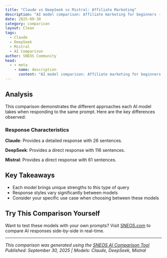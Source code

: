 ```yaml
---
title: "Claude vs DeepSeek vs Mistral: Affiliate Marketing"
description: "AI model comparison: Affiliate marketing for beginners - make money promoting products..."
date: 2025-09-30
category: comparison
layout: Clean
tags:
  - Claude
  - DeepSeek
  - Mistral
  - AI Comparison
author: SNEOS Community
head:
  - - meta
    - name: description
      content: "AI model comparison: Affiliate marketing for beginners - make money promoting products..."
---
```


<ChatComparison
  title="Claude vs DeepSeek vs Mistral: Affiliate Marketing"
  prompt="Affiliate marketing for beginners - make money promoting products"
  :responses='{
    "Claude": "# Affiliate Marketing for Beginners: Complete Getting Started Guide\n\n## What is Affiliate Marketing?\n\nAffiliate marketing is a performance-based marketing strategy where you earn commissions by promoting other companies\u0027 products or services. When someone purchases through your unique affiliate link, you receive a percentage of the sale.\n\n## How It Works\n\n1. **Join an affiliate program** (Amazon Associates, ShareASale, etc.)\n2. **Get your unique affiliate links** for products you want to promote\n3. **Share these links** through your chosen channels\n4. **Earn commissions** when people buy through your links\n\n## Getting Started Steps\n\n### 1. Choose Your Niche\n- Pick something you\u0027re passionate about or knowledgeable in\n- Research market demand and competition\n- Consider profitability (commission rates, product prices)\n\n### 2. Select Your Platform\n**Popular options:**\n- **Blog/Website**: Best for long-term success\n- **YouTube**: Great for product reviews and tutorials\n- **Social Media**: Instagram, TikTok, Pinterest\n- **Email Marketing**: High conversion rates\n- **Podcasting**: Growing audience engagement\n\n### 3. Find Affiliate Programs\n**Beginner-friendly networks:**\n- Amazon Associates (low commissions but high trust)\n- ShareASale\n- CJ Affiliate (Commission Junction)\n- ClickBank (digital products)\n- Individual company programs\n\n### 4. Create Quality Content\n- **Product reviews**: Honest, detailed assessments\n- **How-to guides**: Show products in action\n- **Comparison posts**: Help users choose between options\n- **Best-of lists**: Curated recommendations\n\n## Best Practices for Success\n\n### Content Strategy\n- **Be authentic**: Only promote products you believe in\n- **Provide value**: Help your audience solve problems\n- **Be transparent**: Always disclose affiliate relationships\n- **Focus on benefits**: Explain how products help users\n\n### Building Trust\n- Test products when possible\n- Include both pros and cons in reviews\n- Share personal experiences\n- Respond to audience questions\n\n### SEO and Traffic\n- Research keywords your audience searches for\n- Create content around buyer intent keywords\n- Build backlinks to your content\n- Optimize for mobile devices\n\n## Common Beginner Mistakes to Avoid\n\n1. **Promoting too many products** at once\n2. **Focusing only on high-commission items** (vs. what your audience needs)\n3. **Not disclosing affiliate relationships** (legal requirement)\n4. **Expecting quick results** (success takes time)\n5. **Ignoring analytics** and not tracking what works\n6. **Creating thin, promotional content** without value\n\n## Revenue Expectations\n\n**Realistic timeline:**\n- **Months 1-3**: $0-$100 (learning and building)\n- **Months 6-12**: $100-$1,000 (if consistent)\n- **Year 2\u002B**: $1,000\u002B (with established audience)\n\n**Factors affecting earnings:**\n- Niche selection\n- Content quality\n- Audience size and engagement\n- Commission rates\n- Conversion optimization\n\n## Legal Requirements\n\n- **FTC disclosure**: Must clearly state affiliate relationships\n- **Tax obligations**: Report earnings to tax authorities\n- **Platform compliance**: Follow rules of social media platforms\n- **International laws**: Consider GDPR if targeting EU audiences\n\n## Tools to Get Started\n\n**Free tools:**\n- Google Analytics (track website traffic)\n- Google Keyword Planner (keyword research)\n- Canva (create graphics)\n- Hootsuite (social media scheduling)\n\n**Paid tools (optional):**\n- Ahrefs/SEMrush (advanced SEO)\n- ConvertKit (email marketing)\n- ThirstyAffiliates (link management)\n\n## Quick Start Action Plan\n\n1. **Week 1**: Choose your niche and research affiliate programs\n2. **Week 2**: Set up your platform (blog, YouTube channel, etc.)\n3. **Week 3**: Apply to 2-3 affiliate programs\n4. **Week 4**: Create your first piece of content\n5. **Month 2**: Publish consistently and analyze what works\n6. **Month 3\u002B**: Scale successful content and optimize conversions\n\n## Key Success Principles\n\n- **Patience**: Building an audience takes time\n- **Consistency**: Regular content creation is crucial\n- **Value-first**: Always prioritize helping your audience\n- **Continuous learning**: Stay updated on trends and techniques\n- **Authenticity**: Build genuine relationships with your audience\n\nRemember, successful affiliate marketing",
    "DeepSeek": "Of course! This is a fantastic guide for anyone starting their affiliate marketing journey. Let\u0027s break it down into a clear, actionable roadmap.\n\n### What is Affiliate Marketing? (The Simple Analogy)\n\nImagine you tell a friend about an amazing new coffee maker you bought, and they go out and buy one because of your recommendation. Affiliate marketing is the digital version of that.\n\n*   **You (The Affiliate):** The recommender.\n*   **The Company (The Merchant):** The one who makes the coffee maker.\n*   **The Customer:** Your friend (or your audience).\n*   **The Affiliate Link:** Your unique \u0022recommendation code.\u0022 When someone buys through your link, the company knows it came from you and pays you a commission.\n\nIt\u0027s a win-win-win: the customer finds a great product, the company gets a sale, and you get paid for your influence.\n\n---\n\n### The Step-by-Step Beginner\u0027s Roadmap\n\nHere\u2019s how you can start from zero and build a sustainable income stream.\n\n#### Step 1: Choose Your Niche (Your Corner of the Internet)\n\nYour niche is the specific topic you\u0027ll focus on. **This is the most important decision you\u0027ll make.** Don\u0027t be too broad (\u0022fitness\u0022) and don\u0027t be too narrow (\u0022yoga for left-handed accountants\u0022).\n\n*   **The Golden Rule:** Choose a niche you are genuinely interested in or have some knowledge about. You\u0027ll be creating a lot of content about it, so passion is fuel.\n*   **Profitable Niche Ideas for Beginners:**\n    *   **Health \u0026 Wellness:** Home workouts, mental health, healthy cooking, supplements.\n    *   **Personal Finance:** Budgeting apps, investing for beginners, credit card rewards.\n    *   **Technology:** Software reviews, laptop buying guides, smartphone accessories.\n    *   **Home \u0026 DIY:** Gardening, home organization, kitchen gadgets.\n    *   **Hobbies:** Photography, gaming, knitting, camping gear.\n\n#### Step 2: Find Affiliate Programs \u0026 Products to Promote\n\nOnce you have a niche, it\u0027s time to find products that your future audience would love.\n\n*   **Affiliate Networks (The Best Place to Start):** These are massive marketplaces that connect affiliates with thousands of merchants.\n    *   **Amazon Associates:** The most beginner-friendly. Huge product selection, but commissions are relatively low. Perfect for learning.\n    *   **ShareASale:** A massive network with thousands of merchants across all niches.\n    *   **CJ Affiliate (formerly Commission Junction):** Another huge network with many big brands.\n    *   **ClickBank:** Best for digital products (e-books, courses, software) which often have very high commission rates (50-75%).\n*   **Direct Merchant Programs:** Many companies (like Shopify, Semrush, or Bluehost) run their own affiliate programs. You apply directly on their website.\n\n**Pro Tip:** When choosing a product, always ask: **\u0022Does this solve a problem or provide real value for my audience?\u0022** Never promote something just for the commission.\n\n#### Step 3: Build Your Platform (Your \u0022Home Base\u0022)\n\nYou need a place to share your recommendations. This is your platform, and it\u0027s where you\u0027ll build trust.\n\n*   **A Blog (Highly Recommended):** The classic method. You can write detailed reviews, \u0022best of\u0022 lists, and how-to guides. Use WordPress.org (with a hosting provider like Bluehost or SiteGround) for maximum flexibility.\n*   **A YouTube Channel:** Great if you\u0027re comfortable on camera. You can create unboxing videos, tutorials, and product comparisons.\n*   **Social Media (Instagram, TikTok, Pinterest, X/Twitter):** Good for driving traffic, but it\u0027s hard to build a sustainable business *solely* on someone else\u0027s platform. Use it to support your blog or YouTube channel.\n*   **An Email List (Non-Negotiable!):** This is your most valuable asset. Your email subscribers are *your* audience, not YouTube\u0027s or Facebook\u0027s. Use a service like ConvertKit, MailerLite, or AWeber to start collecting emails from day one.\n\n#### Step 4: Create Valuable Content (The Heart of It All)\n\nNobody clicks on a link that just says \u0022Buy this.\u0022 You have to provide value first.\n\n*   **Solve Problems:** Create content that answers questions your audience is searching for.\n    *   *Example:* \u0022Best Budget Laptops for Students in 2024\u0022\n*   **Be Authentic:** Give honest reviews. Mention both the pros AND the cons. Trust is your most valuable currency.\n*   **Content Formats That Work:**\n    *   **Product Reviews:** In-depth looks at a single product.\n    *   **\u0022Best X for Y\u0022 Lists:** \u0022The 5 Best Blenders for Smoothies.\u0022\n    *   **How-To Guides \u0026 Tutorials:** \u0022How to Start a Blog with Bluehost.\u0022 (You can then affiliate link to Bluehost).\n    *   **Unboxing Videos:** Showing the actual product experience.\n\n#### Step 5: Get Traffic (The Fuel)\n\nIf no one sees your content, you won\u0027t make any sales.\n\n*   **SEO (Search Engine Optimization):** The #1 long-term strategy. This is the process of optimizing your content so that it ranks high in Google search results. This brings free, consistent traffic for months and years.\n*   **Pinterest:** Excellent for niches like DIY, fashion, food, and home decor. It acts as a visual search engine.\n*   **Social Media:** Share your content on relevant Facebook groups, subreddits, and Instagram/TikTok accounts. **Don\u0027t just spam your link; be a helpful member of the community.**\n\n#### Step 6: Analyze and Improve\n\nUse the analytics dashboard in your affiliate network and Google Analytics to see what\u0027s working.\n*   Which content is getting the most clicks?\n*   Which products are converting into sales?\n*   Where is your traffic coming from?\n\nDouble down on what works and stop wasting time on what doesn\u0027t.\n\n---\n\n### How You Actually Get Paid\n\n*   **Commission Types:**\n    *   **Percentage of Sale:** You earn a % of the product\u0027s price (e.g., 5% of a $100 product = $5).\n    *   **Fixed Bounty:** You earn a fixed amount for a specific action (e.g., $50 for every person who signs up for a software trial).\n*   **Payment Threshold:** Most networks have a minimum amount you must earn before they pay you (e.g., $50 or $100).\n*   **Cookie Duration:** This is crucial. A \u0022cookie\u0022 is placed in the user\u0027s browser when they click your link. If they buy within the cookie duration (e.g., 30 days), you still get the commission, even if they don\u0027t buy immediately.\n\n---\n\n### Common Beginner Mistakes to AVOID\n\n1.  **Spamming Your Links:** This will destroy your reputation and get you banned. Provide value first.\n2.  **Promoting Too Many Products:** Start with a handful of high-quality, relevant products. Don\u0027t overwhelm your audience.\n3.  **Quitting Too Early:** Affiliate marketing is not a \u0022get rich quick\u0022 scheme. It takes 6-12 months of consistent work to see significant results. Be patient.\n4.  **Not Disclosing:** By law (like the FTC in the US), you must tell your audience that you use affiliate links and may earn a commission. It builds trust and keeps you compliant.\n\n### Your First Week Action Plan\n\n1.  **Day 1:** Brainstorm and choose your niche.\n2.  **Day 2:** Research 3-5 affiliate programs in that niche and sign up for one (start with Amazon Associates or ShareASale).\n3.  **Day 3:** Set up a simple blog (e.g., with WordPress) or a social media profile dedicated to your niche.\n4.  **Day 4-5:** Write your first piece of content\u2014a \u0022Beginner\u0027s Guide\u0022 or a \u0022Best [Product Type]\u0022 list for your niche. Include your affiliate links naturally.\n5.  **Day 6-7:** Share your content in one relevant online community (like a Facebook group or subreddit) and start learning about SEO.\n\nAffiliate marketing is a marathon, not a sprint. Focus on building a real audience, providing insane value, and building trust. The money will follow. Good luck",
    "Mistral": "Affiliate marketing is a popular way for beginners to start making money online by promoting products. Here\u0027s a step-by-step guide to help you get started:\n\n### 1. Understand the Basics\nAffiliate marketing involves promoting someone else\u0027s (or your own) products and earning a commission if people end up buying thanks to your marketing. It\u0027s based on revenue sharing.\n\n### 2. Choose a Niche\nSelect a niche that you are passionate about and have some knowledge in. This could be anything from fitness and health to technology and finance. Choosing a niche you are interested in will make it easier to create content and engage with your audience.\n\n### 3. Research Affiliate Programs\nFind affiliate programs that align with your niche. Some popular affiliate networks include:\n- **Amazon Associates**: Great for a wide range of products.\n- **ClickBank**: Known for digital products.\n- **CJ Affiliate**: Offers a variety of products and services.\n- **ShareASale**: Another diverse platform.\n- **Rakuten Marketing**: Good for physical products.\n\n### 4. Build a Platform\nYou need a platform to promote your affiliate products. Common platforms include:\n- **Blog**: Create a blog using platforms like WordPress.\n- **YouTube Channel**: Share reviews, tutorials, and unboxing videos.\n- **Social Media**: Use Instagram, Facebook, Twitter, or Pinterest.\n- **Email Marketing**: Build an email list and send newsletters.\n\n### 5. Create Quality Content\nProduce high-quality content that provides value to your audience. This could be blog posts, videos, social media posts, or email newsletters. Make sure your content is engaging, informative, and relevant to your niche.\n\n### 6. Promote Affiliate Products\nIntegrate affiliate links into your content naturally. Here are some tips:\n- **Product Reviews**: Write detailed reviews of products you recommend.\n- **Tutorials**: Create how-to guides that include affiliate links.\n- **Comparison Posts**: Compare different products and include affiliate links.\n- **Email Campaigns**: Send promotional emails with affiliate links.\n\n### 7. Drive Traffic\nTo make money, you need to drive traffic to your platform. Here are some strategies:\n- **SEO**: Optimize your content for search engines to attract organic traffic.\n- **Social Media**: Share your content on social media platforms.\n- **Paid Advertising**: Use Google Ads, Facebook Ads, or other paid advertising methods.\n- **Guest Blogging**: Write guest posts on other blogs to drive traffic back to your site.\n\n### 8. Build an Email List\nCollect email addresses from your visitors and send them regular updates and promotions. Email marketing is a powerful tool for affiliate marketing.\n\n### 9. Track and Analyze\nUse analytics tools to track your performance. Google Analytics, for example, can help you understand where your traffic is coming from and how well your affiliate links are performing.\n\n### 10. Stay Legal and Ethical\n- **Disclosure**: Always disclose your affiliate relationships to your audience.\n- **Honesty**: Be honest in your reviews and recommendations.\n- **Compliance**: Ensure you comply with all relevant laws and regulations, such as the FTC guidelines.\n\n### 11. Continuously Improve\nAffiliate marketing is an ongoing process. Keep learning, experimenting, and improving your strategies. Stay updated with industry trends and best practices.\n\n### Tools and Resources\n- **Keyword Research Tools**: Ahrefs, SEMrush, Google Keyword Planner.\n- **Content Creation Tools**: Canva, Adobe Creative Suite, Grammarly.\n- **Email Marketing Tools**: Mailchimp, ConvertKit, AWeber.\n- **Analytics Tools**: Google Analytics, Hotjar.\n\n### Final Tips\n- **Patience**: Success in affiliate marketing takes time. Be patient and persistent.\n- **Consistency**: Regularly create and publish content to keep your audience engaged.\n- **Engagement**: Interact with your audience through comments, social media, and emails.\n\nBy following these steps, you can start your journey in affiliate marketing and begin earning money by promoting products you believe in. Good luck!"
  }'
  published-date="22:46"
/>

## Analysis

This comparison demonstrates the different approaches each AI model takes when responding to the same prompt. Here are the key differences observed:

### Response Characteristics

**Claude**: Provides a detailed response with 26 sentences. 

**DeepSeek**: Provides a direct response with 116 sentences. 

**Mistral**: Provides a direct response with 61 sentences. 

## Key Takeaways

- Each model brings unique strengths to this type of query
- Response styles vary significantly between models
- Consider your specific use case when choosing between these models

## Try This Comparison Yourself

Want to test these models with your own prompts? Visit [SNEOS.com](https://sneos.com) to compare AI responses side-by-side in real-time.

---

*This comparison was generated using the [SNEOS AI Comparison Tool](https://sneos.com)*
*Published: September 30, 2025 | Models: Claude, DeepSeek, Mistral*
